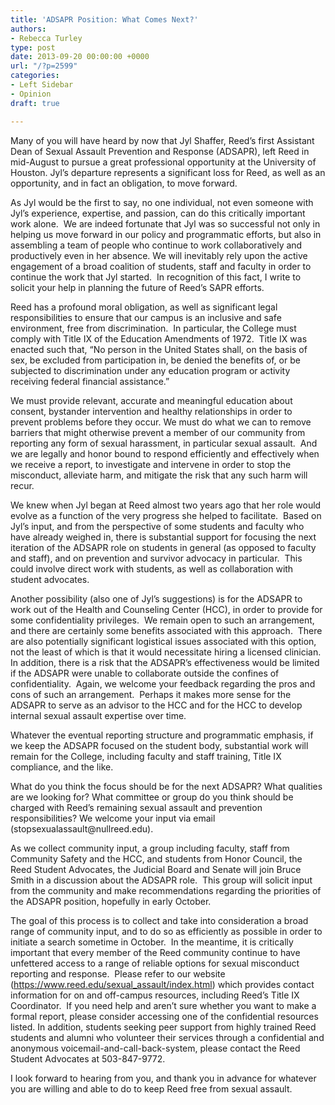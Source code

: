 ```yaml
---
title: 'ADSAPR Position: What Comes Next?'
authors:
- Rebecca Turley
type: post
date: 2013-09-20 00:00:00 +0000
url: "/?p=2599"
categories:
- Left Sidebar
- Opinion
draft: true

---
```

Many of you will have heard by now that Jyl Shaffer, Reed’s first Assistant Dean of Sexual Assault Prevention and Response (ADSAPR), left Reed in mid-August to pursue a great professional opportunity at the University of Houston. Jyl’s departure represents a significant loss for Reed, as well as an opportunity, and in fact an obligation, to move forward.

As Jyl would be the first to say, no one individual, not even someone with Jyl’s experience, expertise, and passion, can do this critically important work alone.  We are indeed fortunate that Jyl was so successful not only in helping us move forward in our policy and programmatic efforts, but also in assembling a team of people who continue to work collaboratively and productively even in her absence. We will inevitably rely upon the active engagement of a broad coalition of students, staff and faculty in order to continue the work that Jyl started.  In recognition of this fact, I write to solicit your help in planning the future of Reed’s SAPR efforts.

Reed has a profound moral obligation, as well as significant legal responsibilities to ensure that our campus is an inclusive and safe environment, free from discrimination.  In particular, the College must comply with Title IX of the Education Amendments of 1972.  Title IX was enacted such that, &#8220;No person in the United States shall, on the basis of sex, be excluded from participation in, be denied the benefits of, or be subjected to discrimination under any education program or activity receiving federal financial assistance.&#8221;

We must provide relevant, accurate and meaningful education about consent, bystander intervention and healthy relationships in order to prevent problems before they occur. We must do what we can to remove barriers that might otherwise prevent a member of our community from reporting any form of sexual harassment, in particular sexual assault.  And we are legally and honor bound to respond efficiently and effectively when we receive a report, to investigate and intervene in order to stop the misconduct, alleviate harm, and mitigate the risk that any such harm will recur.

We knew when Jyl began at Reed almost two years ago that her role would evolve as a function of the very progress she helped to facilitate.  Based on Jyl’s input, and from the perspective of some students and faculty who have already weighed in, there is substantial support for focusing the next iteration of the ADSAPR role on students in general (as opposed to faculty and staff), and on prevention and survivor advocacy in particular.  This could involve direct work with students, as well as collaboration with student advocates.

Another possibility (also one of Jyl’s suggestions) is for the ADSAPR to work out of the Health and Counseling Center (HCC), in order to provide for some confidentiality privileges.  We remain open to such an arrangement, and there are certainly some benefits associated with this approach.  There are also potentially significant logistical issues associated with this option, not the least of which is that it would necessitate hiring a licensed clinician.  In addition, there is a risk that the ADSAPR’s effectiveness would be limited if the ADSAPR were unable to collaborate outside the confines of confidentiality.  Again, we welcome your feedback regarding the pros and cons of such an arrangement.  Perhaps it makes more sense for the ADSAPR to serve as an advisor to the HCC and for the HCC to develop internal sexual assault expertise over time.

Whatever the eventual reporting structure and programmatic emphasis, if we keep the ADSAPR focused on the student body, substantial work will remain for the College, including faculty and staff training, Title IX compliance, and the like.

What do you think the focus should be for the next ADSAPR? What qualities are we looking for? What committee or group do you think should be charged with Reed’s remaining sexual assault and prevention responsibilities? We welcome your input via email (&#x73;&#x74;&#x6f;&#x70;&#x73;&#x65;&#x78;&#x75;&#x61;&#x6c;&#x61;&#x73;&#x73;&#x61;&#x75;&#x6c;&#x74;&#x40;<span class="oe_displaynone">null</span>&#x72;&#x65;&#x65;&#x64;&#x2e;&#x65;&#x64;&#x75;).

As we collect community input, a group including faculty, staff from Community Safety and the HCC, and students from Honor Council, the Reed Student Advocates, the Judicial Board and Senate will join Bruce Smith in a discussion about the ADSAPR role.  This group will solicit input from the community and make recommendations regarding the priorities of the ADSAPR position, hopefully in early October.

The goal of this process is to collect and take into consideration a broad range of community input, and to do so as efficiently as possible in order to initiate a search sometime in October.  In the meantime, it is critically important that every member of the Reed community continue to have unfettered access to a range of reliable options for sexual misconduct reporting and response.  Please refer to our website (https://www.reed.edu/sexual_assault/index.html) which provides contact information for on and off-campus resources, including Reed’s Title IX Coordinator.  If you need help and aren’t sure whether you want to make a formal report, please consider accessing one of the confidential resources listed. In addition, students seeking peer support from highly trained Reed students and alumni who volunteer their services through a confidential and anonymous voicemail-and-call-back-system, please contact the Reed Student Advocates at 503-847-9772.

I look forward to hearing from you, and thank you in advance for whatever you are willing and able to do to keep Reed free from sexual assault.
